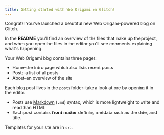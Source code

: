```yaml
---
title: Getting started with Web Origami on Glitch!
---
```


Congrats! You've launched a beautiful new Web Origami-powered blog on Glitch.

In the **README** you'll find an overview of the files that make up the project, and when you open the files in the editor you'll see comments explaining what's happening.

Your Web Origami blog contains three pages:

- Home–the intro page which also lists recent posts
- Posts–a list of all posts
- About–an overview of the site

Each blog post lives in the `posts` folder–take a look at one by opening it in the editor.

- Posts use [Markdown](https://www.markdownguide.org/cheat-sheet/) (`.md`) syntax, which is more lightweight to write and read than HTML
- Each post contains **front matter** defining metdata such as the date, and title.

Templates for your site are in `src`.
